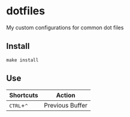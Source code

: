 # dotfiles
My custom configurations for common dot files

## Install

```make install```

## Use

| Shortcuts                    | Action             |
|------------------------------|--------------------|
| <kbd>CTRL</kbd>+<kbd>^</kbd> | Previous Buffer    |

